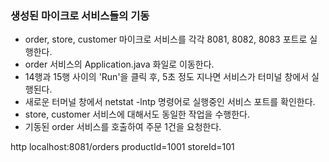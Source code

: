 ### 생성된 마이크로 서비스들의 기동

- order, store, customer 마이크로 서비스를 각각 8081, 8082, 8083 포트로 실행한다.
- order 서비스의 Application.java 화일로 이동한다. 
- 14행과 15행 사이의 'Run'을 클릭 후, 5초 정도 지나면 서비스가 터미널 창에서 실행된다. 
- 새로운 터머널 창에서 netstat -lntp 명령어로 실행중인 서비스 포트를 확인한다.
- store, customer 서비스에 대해서도 동일한 작업을 수행한다.
- 기동된 order 서비스를 호출하여 주문 1건을 요청한다.

http localhost:8081/orders productId=1001 storeId=101